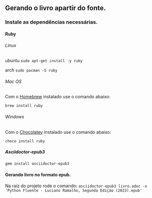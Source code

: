 ## Gerando o livro apartir do fonte.

### Instale as dependências necessárias.

#### Ruby

###### Linux
ubuntu
`sudo apt-get install -y ruby`

arch
`sudo pacman -S ruby`

###### Mac OS

Com o [Homebrew](https://brew.sh/) instalado use o comando abaixo: 

`brew install ruby`

###### Windows


Com o [Chocolatey](https://chocolatey.org/) instalado use o comando abaixo: 

`choco install ruby`

##### Asciidoctor-epub3

`gem install asciidoctor-epub3`

#### Gerando livro no formato epub.

Na raiz do projeto rode o comando: `asciidoctor-epub3 livro.adoc -o 'Python Fluente - Luciano Ramalho, Segunda Edição (2023).epub'`